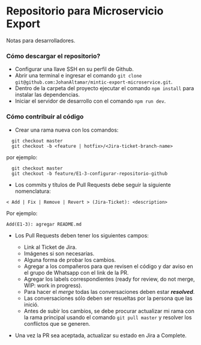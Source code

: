 # Repositorio para Microservicio Export

Notas para desarrolladores.

### Cómo descargar el repositorio? 
- Configurar una llave SSH en su perfil de Github. 
- Abrir una terminal e ingresar el comando `git clone git@github.com:JohanAltamar/mintic-export-microservice.git`.
- Dentro de la carpeta del proyecto ejecutar el comando `npm install` para instalar las dependencias.
- Iniciar el servidor de desarrollo con el comando `npm run dev`.

### Cómo contribuir al código
- Crear una rama nueva con los comandos:
```
  git checkout master
  git checkout -b <feature | hotfix>/<Jira-ticket-branch-name>
```
por ejemplo:
```
  git checkout master
  git checkout -b feature/E1-3-configurar-repositorio-github
```
- Los commits y títulos de Pull Requests debe seguir la siguiente nomenclatura:
```
< Add | Fix | Remove | Revert > (Jira-Ticket): <description>
```
Por ejemplo: 
```
Add(E1-3): agregar README.md
```
- Los Pull Requests deben tener los siguientes campos:
  - Link al Ticket de Jira.
  - Imágenes si son necesarias.
  - Alguna forma de probar los cambios.
  - Agregar a los compañeros para que revisen el código y dar aviso en el grupo de Whatsapp con el link de la PR.
  - Agregar los labels correspondientes (ready for review, do not merge, WIP: work in progress).
  - Para hacer el _merge_ todas las conversaciones deben estar _**resolved**_.
  - Las conversaciones sólo deben ser resueltas por la persona que las inició. 
  - Antes de subir los cambios, se debe procurar actualizar mi rama con la rama principal usando el comando `git pull master` y resolver los conflictos que se generen. 
  
- Una vez la PR sea aceptada, actualizar su estado en Jira a Complete.
